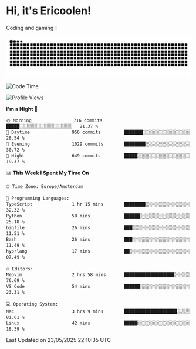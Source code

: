 # Hi, it's Ericoolen!
Coding and gaming！

<picture>
  <source media="(prefers-color-scheme: dark)" srcset="https://raw.githubusercontent.com/Eric-Song-Nop/Eric-Song-Nop/output/github-contribution-grid-snake-dark.svg">
  <source media="(prefers-color-scheme: light)" srcset="https://raw.githubusercontent.com/Eric-Song-Nop/Eric-Song-Nop/output/github-contribution-grid-snake.svg">
  <img alt="github contribution grid snake animation" src="https://raw.githubusercontent.com/Eric-Song-Nop/Eric-Song-Nop/output/github-contribution-grid-snake.svg">
</picture>

<!--START_SECTION:waka-->
![Code Time](http://img.shields.io/badge/Code%20Time-1%2C838%20hrs%2056%20mins-blue)

![Profile Views](http://img.shields.io/badge/Profile%20Views-0-blue)

**I'm a Night 🦉** 

```text
🌞 Morning                716 commits         █████░░░░░░░░░░░░░░░░░░░░   21.37 % 
🌆 Daytime                956 commits         ███████░░░░░░░░░░░░░░░░░░   28.54 % 
🌃 Evening                1029 commits        ████████░░░░░░░░░░░░░░░░░   30.72 % 
🌙 Night                  649 commits         █████░░░░░░░░░░░░░░░░░░░░   19.37 % 
```


📊 **This Week I Spent My Time On** 

```text
🕑︎ Time Zone: Europe/Amsterdam

💬 Programming Languages: 
TypeScript               1 hr 15 mins        ████████░░░░░░░░░░░░░░░░░   32.32 % 
Python                   58 mins             ██████░░░░░░░░░░░░░░░░░░░   25.18 % 
bigfile                  26 mins             ███░░░░░░░░░░░░░░░░░░░░░░   11.51 % 
Bash                     26 mins             ███░░░░░░░░░░░░░░░░░░░░░░   11.49 % 
hyprlang                 17 mins             ██░░░░░░░░░░░░░░░░░░░░░░░   07.49 % 

🔥 Editors: 
Neovim                   2 hrs 58 mins       ███████████████████░░░░░░   76.69 % 
VS Code                  54 mins             ██████░░░░░░░░░░░░░░░░░░░   23.31 % 

💻 Operating System: 
Mac                      3 hrs 9 mins        ████████████████████░░░░░   81.61 % 
Linux                    42 mins             █████░░░░░░░░░░░░░░░░░░░░   18.39 % 
```


 Last Updated on 23/05/2025 22:10:35 UTC
<!--END_SECTION:waka-->
